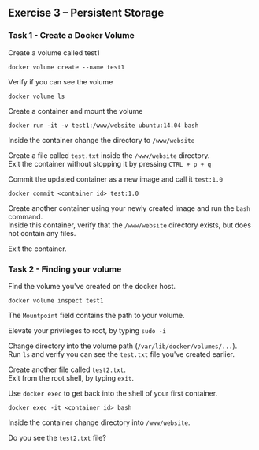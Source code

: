 ## Exercise 3 – Persistent Storage

### Task 1 - Create a Docker Volume
Create a volume called test1
```
docker volume create --name test1
```

Verify if you can see the volume
```
docker volume ls
```

Create a container and mount the volume
```
docker run -it -v test1:/www/website ubuntu:14.04 bash
```

Inside the container change the directory to `/www/website`  

Create a file called `test.txt` inside the `/www/website` directory.  
Exit the container without stopping it by pressing `CTRL + p + q`  

Commit the updated container as a new image and call it `test:1.0`
```
docker commit <container id> test:1.0
```
Create another container using your newly created image and run the `bash` command.  
Inside this container, verify that the `/www/website` directory exists, but does not contain any files.  

Exit the container.

### Task 2 - Finding your volume

Find the volume you've created on the docker host.
```
docker volume inspect test1
```
The `Mountpoint` field contains the path to your volume.  

Elevate your privileges to root, by typing `sudo -i`  

Change directory into the volume path (`/var/lib/docker/volumes/...`).  
Run `ls` and verify you can see the `test.txt` file you've created earlier.  

Create another file called `test2.txt`.  
Exit from the root shell, by typing `exit`.  

Use `docker exec` to get back into the shell of your first container.
```
docker exec -it <container id> bash
```
Inside the container change directory into `/www/website`.  

Do you see the `test2.txt` file?

